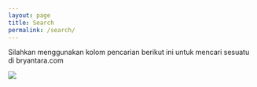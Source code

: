 ```yaml
---
layout: page
title: Search
permalink: /search/
---
```

Silahkan menggunakan kolom pencarian berikut ini untuk mencari sesuatu di bryantara.com

<script async src="https://cse.google.com/cse.js?cx=013516926931715179940:qaca1xyybqk"></script>
<div class="gcse-search"></div>

<img src="https://github.com/bryantara/bryantara.github.io/blob/master/images/pencarian.jpg">
